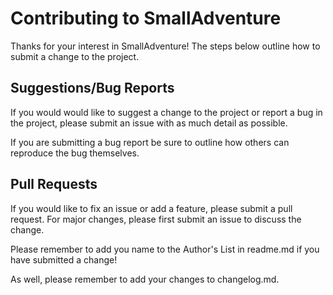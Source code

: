 # Contributing to SmallAdventure

Thanks for your interest in SmallAdventure! The steps below outline how to submit a change to the project.

## Suggestions/Bug Reports
If you would would like to suggest a change to the project or report a bug in the project, please submit an issue with as much detail as possible.

If you are submitting a bug report be sure to outline how others can reproduce the bug themselves.

## Pull Requests
If you would like to fix an issue or add a feature, please submit a pull request. For major changes, please first submit an issue to discuss the change.

Please remember to add you name to the Author's List in readme.md if you have submitted a change!

As well, please remember to add your changes to changelog.md.